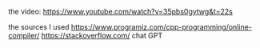 the video:
https://www.youtube.com/watch?v=35pbs0gytwg&t=22s

the sources I used 
https://www.programiz.com/cpp-programming/online-compiler/
https://stackoverflow.com/
chat GPT
